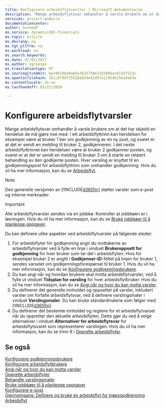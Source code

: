 ```yaml
---
title: Konfigurere arbeidsflytvarsler | Microsoft-dokumentasjon
description: "Mange arbeidsflytsvar omhandler å varsle brukere om at det har skjedd en hendelse de må gjøre noe med. I ett arbeidsflyttrinn kan hendelsen for eksempel være at bruker 1 ber om godkjenning av en ny post, og svaret er at det er sendt en melding til bruker 2, godkjenneren. I det neste arbeidsflyttrinnet kan hendelsen være at bruker 2 godkjenner posten, og svaret er at det er sendt en melding til bruker 3 om å starte en relatert behandling av den godkjente posten. Hver varsling er knyttet til en godkjenningspost for arbeidsflyttrinn som omhandler godkjenning."
services: project-madeira
documentationcenter: 
author: SorenGP
ms.service: dynamics365-financials
ms.topic: article
ms.devlang: na
ms.tgt_pltfrm: na
ms.workload: na
ms.search.keywords: 
ms.date: 07/01/2017
ms.author: sgroespe
ms.translationtype: HT
ms.sourcegitcommit: bec0619be0a65e3625759e13d2866ac615d7513c
ms.openlocfilehash: 351c079df25516a83de42d5fa12954b25ba5e63e
ms.contentlocale: nb-no
ms.lasthandoff: 03/22/2018

---
```

# <a name="setting-up-workflow-notifications"></a>Konfigurere arbeidsflytvarsler
Mange arbeidsflytsvar omhandler å varsle brukere om at det har skjedd en hendelse de må gjøre noe med. I ett arbeidsflyttrinn kan hendelsen for eksempel være at bruker 1 ber om godkjenning av en ny post, og svaret er at det er sendt en melding til bruker 2, godkjenneren. I det neste arbeidsflyttrinnet kan hendelsen være at bruker 2 godkjenner posten, og svaret er at det er sendt en melding til bruker 3 om å starte en relatert behandling av den godkjente posten. Hver varsling er knyttet til en godkjenningspost for arbeidsflyttrinn som omhandler godkjenning. Hvis du vil ha mer informasjon, kan du se [Arbeidsflyt](across-workflow.md).  

> [!NOTE]  
>  Den generelle versjonen av [!INCLUDE[d365fin](includes/d365fin_md.md)] støtter varsler som e-post og interne merknader.  

> [!IMPORTANT]  
>  Alle arbeidsflytvarsler sendes via en jobbkø. Kontroller at jobbkøen er i løsningen. Hvis du vil ha mer informasjon, kan du se [Bruke jobbkøer til å planlegge oppgaver](admin-job-queues-schedule-tasks.md).

Du kan definere ulike aspekter ved arbeidsflytvarsler på følgende steder:  

1.  For arbeidsflyter for godkjenning angir du mottakerne av arbeidsflytvarsler ved å fylle en linje i vinduet **Brukeroppsett for godkjenning** for hver bruker som tar del i arbeidsflyten. Hvis for eksempel bruker 2 er angitt i **Godkjenner-ID**-feltet på linjen for bruker 1, sendes varselet om godkjenningsforespørsel til bruker 1. Hvis du vil ha mer informasjon, kan du se [Konfigurere godkjenningsbrukere](across-how-to-set-up-approval-users.md).  
2.  Du kan angi når og hvordan brukere skal motta arbeidsflytvarsler, ved å fylle ut vinduet **Tidsplan for varsling** for hver arbeidsflytbruker. Hvis du vil ha mer informasjon, kan du se [Angi når og hvor du kan motta varsler](across-how-to-specify-when-and-how-to-receive-notifications.md).  
3.  Du definerer det generelle innholdet og oppsettet på varsler, inkludert varsler om forfalte arbeidsflytsvar, ved å definere varslingsmaler i vinduet **Varslingsmaler**. Du kan bruke standardmalene som følger med [!INCLUDE[d365fin](includes/d365fin_md.md)].  
4.  Du definerer det bestemte innholdet og reglene for et arbeidsflytvarsel når du oppretter den aktuelle arbeidsflyten. Dette gjør du ved å velge alternativer i vinduet **Alternativer for arbeidsflytsvar** for arbeidsflytsvaret som representerer varslingen. Hvis du vil ha mer informasjon, kan du se trinn 9 i [Opprette arbeidsflyter](across-how-to-create-workflows.md).  

## <a name="see-also"></a>Se også  
 [Konfigurere godkjenningsbrukere](across-how-to-set-up-approval-users.md)   
 [Konfigurere arbeidsflytbrukere](across-how-to-set-up-workflow-users.md)   
 [Angi når og hvor du kan motta varsler](across-how-to-specify-when-and-how-to-receive-notifications.md)   
 [Opprette arbeidsflyter](across-how-to-create-workflows.md)   
 [Behandle varslingsmaler](across-how-to-manage-notification-templates.md)   
 [Bruke jobbkøer til å planlegge oppgaver](admin-job-queues-schedule-tasks.md)   
 [Konfigurere e-post](madeira-how-setup-email.md)   
 [Gjennomgang: Definere og bruke en arbeidsflyt for kjøpsgodkjenning](walkthrough-setting-up-and-using-a-purchase-approval-workflow.md)   
 [Arbeidsflyt](across-workflow.md)   

